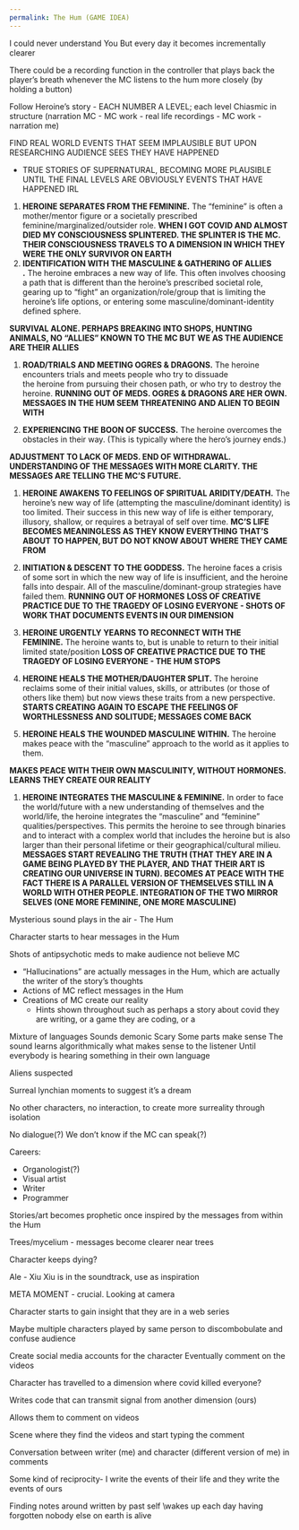 ```yaml
---
permalink: The Hum (GAME IDEA)
---
```

I could never understand You 
But every day it becomes incrementally clearer 


There could be a recording function in the controller that plays back the player’s breath whenever the MC listens to the hum more closely (by holding a button)

Follow Heroine’s story - EACH NUMBER A LEVEL; each level Chiasmic in structure (narration MC - MC work - real life recordings - MC work - narration me) 

FIND REAL WORLD EVENTS THAT SEEM IMPLAUSIBLE BUT UPON RESEARCHING AUDIENCE SEES THEY HAVE HAPPENED 
- TRUE STORIES OF SUPERNATURAL, BECOMING MORE PLAUSIBLE UNTIL THE FINAL LEVELS ARE OBVIOUSLY EVENTS THAT HAVE HAPPENED IRL 

1. **HEROINE SEPARATES FROM THE FEMININE.** The “feminine” is often a mother/mentor figure or a societally prescribed feminine/marginalized/outsider role.
**WHEN I GOT COVID AND ALMOST DIED MY CONSCIOUSNESS SPLINTERED. THE SPLINTER IS THE MC. THEIR CONSCIOUSNESS TRAVELS TO A DIMENSION IN WHICH THEY WERE THE ONLY SURVIVOR  ON EARTH** 
1. **IDENTIFICATION WITH THE MASCULINE & GATHERING OF ALLIES .** The heroine embraces a new way of life. This often involves choosing a path that is different than the heroine’s prescribed societal role, gearing up to “fight” an organization/role/group that is limiting the heroine’s life options, or entering some masculine/dominant-identity defined sphere.

**SURVIVAL ALONE. PERHAPS BREAKING INTO SHOPS, HUNTING ANIMALS, NO “ALLIES” KNOWN TO THE MC BUT WE AS THE AUDIENCE ARE THEIR ALLIES**

1. **ROAD/TRIALS AND MEETING OGRES & DRAGONS.** The heroine encounters trials and meets people who try to dissuade the heroine from pursuing their chosen path, or who try to destroy the heroine.
**RUNNING OUT OF MEDS. OGRES & DRAGONS ARE HER OWN.** 
**MESSAGES IN THE HUM SEEM THREATENING AND ALIEN TO BEGIN WITH** 

1. **EXPERIENCING THE BOON OF SUCCESS.** The heroine overcomes the obstacles in their way. (This is typically where the hero’s journey ends.)

**ADJUSTMENT TO LACK OF MEDS. END OF WITHDRAWAL. UNDERSTANDING OF THE MESSAGES WITH MORE CLARITY. THE MESSAGES ARE TELLING THE MC’S FUTURE.**

1. **HEROINE AWAKENS TO FEELINGS OF SPIRITUAL ARIDITY/DEATH.** The heroine’s new way of life (attempting the masculine/dominant identity) is too limited. Their success in this new way of life is either temporary, illusory, shallow, or requires a betrayal of self over time.
**MC’S LIFE BECOMES MEANINGLESS AS THEY KNOW EVERYTHING THAT’S ABOUT TO HAPPEN, BUT DO NOT KNOW ABOUT WHERE THEY CAME FROM** 

1. **INITIATION & DESCENT TO THE GODDESS.** The heroine faces a crisis of some sort in which the new way of life is insufficient, and the heroine falls into despair. All of the masculine/dominant-group strategies have failed them.
**RUNNING OUT OF HORMONES** 
**LOSS OF CREATIVE PRACTICE DUE TO THE TRAGEDY OF LOSING EVERYONE - SHOTS OF WORK THAT DOCUMENTS EVENTS IN OUR DIMENSION**

1. **HEROINE URGENTLY YEARNS TO RECONNECT WITH THE FEMININE.** The heroine wants to, but is unable to return to their initial limited state/position
**LOSS OF CREATIVE PRACTICE DUE TO THE TRAGEDY OF LOSING EVERYONE - THE HUM STOPS** 
1. **HEROINE HEALS THE MOTHER/DAUGHTER SPLIT.** The heroine reclaims some of their initial values, skills, or attributes (or those of others like them) but now views these traits from a new perspective.
**STARTS CREATING AGAIN TO ESCAPE THE FEELINGS OF WORTHLESSNESS AND SOLITUDE; MESSAGES COME BACK** 

1. **HEROINE HEALS THE WOUNDED MASCULINE WITHIN.** The heroine makes peace with the “masculine” approach to the world as it applies to them.

**MAKES PEACE WITH THEIR OWN MASCULINITY, WITHOUT HORMONES. LEARNS THEY CREATE OUR REALITY** 

1. **HEROINE INTEGRATES THE MASCULINE & FEMININE.** In order to face the world/future with a new understanding of themselves and the world/life, the heroine integrates the “masculine” and “feminine” qualities/perspectives. This permits the heroine to see through binaries and to interact with a complex world that includes the heroine but is also larger than their personal lifetime or their geographical/cultural milieu.
**MESSAGES START REVEALING THE TRUTH (THAT THEY ARE IN A GAME BEING PLAYED BY THE PLAYER, AND THAT THEIR ART IS CREATING OUR UNIVERSE IN TURN). BECOMES AT PEACE WITH THE FACT THERE IS A PARALLEL VERSION OF THEMSELVES STILL IN A WORLD WITH OTHER PEOPLE. INTEGRATION OF THE TWO MIRROR SELVES (ONE MORE FEMININE, ONE MORE MASCULINE)** 


Mysterious sound plays in the air - The Hum 

Character starts to hear messages in the Hum 

Shots of antipsychotic meds to make audience not believe MC 
- “Hallucinations” are actually messages in the Hum, which are actually the writer of the story’s thoughts
- Actions of MC reflect messages in the Hum
- Creations of MC create our reality 
	- Hints shown throughout such as perhaps a story about covid they are writing, or a game they are coding, or a 


Mixture of languages 
Sounds demonic 
Scary 
Some parts make sense 
The sound learns algorithmically what makes sense to the listener 
Until everybody is hearing something in their own language 

Aliens suspected 

Surreal lynchian moments to suggest it’s a dream 

No other characters, no interaction, to create more surreality through isolation 

No dialogue(?) We don’t know if the MC can speak(?) 


Careers:
- Organologist(?) 
- Visual artist 
- Writer 
- Programmer 

Stories/art becomes prophetic once inspired by the messages from within the Hum 


Trees/mycelium - messages become clearer near trees 

Character keeps dying? 


Ale - Xiu Xiu is in the soundtrack, use as inspiration

META MOMENT - crucial. Looking at camera 

Character starts to gain insight that they are in a web series 

Maybe multiple characters played by same person to discombobulate and confuse audience 



Create social media accounts for the character 
Eventually comment on the videos 



Character has travelled to a dimension where covid killed everyone?

Writes code that can transmit signal from another dimension (ours) 

Allows them to comment on videos 

Scene where they find the videos and start typing the comment

Conversation between writer (me) and character (different version of me) in comments 

Some kind of reciprocity- 
I write the events of their life and they write the events of ours 


Finding notes around written by past self 
\wakes up each day having forgotten nobody else on earth is alive